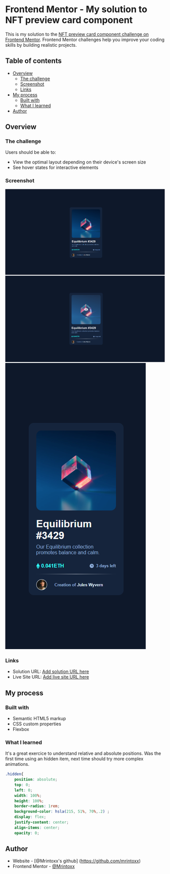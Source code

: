 # Frontend Mentor - My solution to NFT preview card component

This is my solution to the [NFT preview card component challenge on Frontend Mentor](https://www.frontendmentor.io/challenges/nft-preview-card-component-SbdUL_w0U). Frontend Mentor challenges help you improve your coding skills by building realistic projects.

## Table of contents

- [Overview](#overview)
  - [The challenge](#the-challenge)
  - [Screenshot](#screenshot)
  - [Links](#links)
- [My process](#my-process)
  - [Built with](#built-with)
  - [What I learned](#what-i-learned)
- [Author](#author)

## Overview

### The challenge

Users should be able to:

- View the optimal layout depending on their device's screen size
- See hover states for interactive elements

### Screenshot

![](./design/final-desktop.png)
![](./design/final-desktop-hover.png)
![](./design/final-mobile-view.png)

### Links

- Solution URL: [Add solution URL here](https://github.com/mrintoxx/NFTCard)
- Live Site URL: [Add live site URL here](https://mrintoxx.github.io/NFTCard/)

## My process

### Built with

- Semantic HTML5 markup
- CSS custom properties
- Flexbox

### What I learned

It's a great exercice to understand relative and absolute positions.
Was the first time using an hidden item, next time should try more complex animations.

```css
.hidden{
    position: absolute;
    top: 0;
    left: 0;
    width: 100%;
    height: 100%;
    border-radius: 1rem;
    background-color: hsla(215, 51%, 70%,.2) ;
    display: flex;
    justify-content: center;
    align-items: center;
    opacity: 0;

```

## Author

- Website - [@Mrintoxx's github] (https://github.com/mrintoxx)
- Frontend Mentor - [@Mrintoxx](https://www.frontendmentor.io/profile/mrintoxx)
